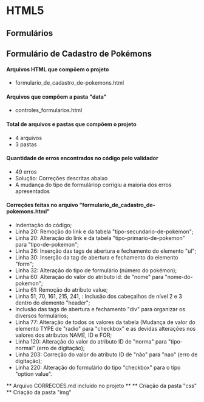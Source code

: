# HTML5

## Formulários

## Formulário de Cadastro de Pokémons

#### Arquivos HTML que compõem o projeto

* formulario_de_cadastro_de-pokemons.html


#### Arquivos que compõem a pasta "data"

* controles_formularios.html

#### Total de arquivos e pastas que compõem o projeto

* 4 arquivos
* 3 pastas

#### Quantidade de erros encontrados no código pelo validador

* 49 erros
* Solução: Correções descritas abaixo
* A mudança do tipo de formuláriop corrigiu a maioria dos erros apresentados

#### Correções feitas no arquivo "formulario_de_cadastro_de-pokemons.html"

* Indentação do código;
* Linha 20: Remoção do link e da tabela "tipo-secundario-de-pokemon";
* Linha 20: Alteração do link e da tabela "tipo-primario-de-pokemon" para "tipo-de-pokemon";
* Linha 26: Inserção das tags de abertura e fechamento do elemento "ul";
* Linha 30: Inserção da tag de abertura e fechamento do elemento "form";
* Linha 32: Alteração do tipo de formulário (número do pokémon);
* Linha 60: Alteração do valor do atributo id: de "nome" para "nome-do-pokemon";
* Linha 61: Remoção do atributo value;
* Linha 51, 70, 161, 215, 241,  : Inclusão dos cabeçalhos de nível 2 e 3 dentro do elemento "header";
* Inclusão das tags de abertura e fechamento "div" para organizar os diversos formulários;
* Linha 77: Alteração de todos os valores da tabela (Mudança de valor do elemento TYPE de "radio" para "checkbox" e as devidas alterações nos valores dos atributos NAME, ID e FOR;
* Linha 120: Alteração do valor do atributo ID de "norma" para "tipo-normal" (erro de digitação);
* Linha 203: Correção do valor do atributo ID de "não" para "nao" (erro de digitação);
* Linha 220: Alteração do formulário do tipo "checkbox" para o tipo "option value".

** Arquivo CORRECOES.md incluído no projeto **
** Criação da pasta "css"
** Criação da pasta "img"